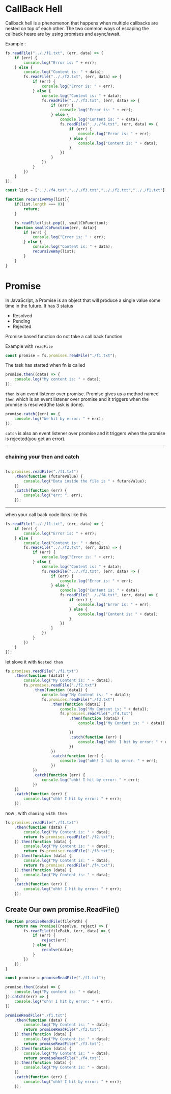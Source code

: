 # CallBack Hell

Callback hell is a phenomenon that happens when multiple callbacks are nested on top of each other. The two common ways of escaping the callback heare are by using promises and async/await.

Example :
```js
fs.readFile(".././f1.txt", (err, data) => {
    if (err) {
        console.log("Error is: " + err);
    } else {
        console.log("Content is: " + data);
        fs.readFile(".././f2.txt", (err, data) => {
            if (err) {
                console.log("Error is: " + err);
            } else {
                console.log("Content is: " + data);
                fs.readFile(".././f3.txt", (err, data) => {
                    if (err) {
                        console.log("Error is: " + err);
                    } else {
                        console.log("Content is: " + data);
                        fs.readFile(".././f4.txt", (err, data) => {
                            if (err) {
                                console.log("Error is: " + err);
                            } else {
                                console.log("Content is: " + data);
                            }
                        })
                    }
                })
            }
        })
    }
});
```

```js
const list = [".././f4.txt",".././f3.txt",".././f2.txt",".././f1.txt"];

function recursiveWay(list){
    if(list.length === 0){
        return;
    }

    fs.readFile(list.pop(), smallCbFunction);
    function smallCbFunction(err, data){
        if (err) {
            console.log("Error is: " + err);
        } else {
            console.log("Content is: " + data);
            recursiveWay(list);
        }
    }
}
```
# Promise 

In JavaScript, a Promise is an object that will produce a single value some time in the future.
It has 3 status
- Resolved
- Pending
- Rejected

Promise based function do not take a call back function

Example with `readFile`
```js
const promise = fs.promises.readFile("./f1.txt");
```
The task has started when fn is called

```js
promise.then((data) => {
    console.log("My content is: " + data);
});
```
`then` is  an event listener over promise.
Promise gives us a method named `then` which is an event listener over promise and it triggers when the promise is resolved(the task is done).

```js
promise.catch((err) => {
    console.log("We hit by error: " + err);
});
```
`catch` is also an event listener over promise and it triggers when the promise is rejected(you get an error).


---
### chaining your then and catch

```js

fs.promises.readFile("./f1.txt")
    .then(function (futureValue) {
        console.log("Data inside the file is " + futureValue);
    })
    .catch(function (err) {
        console.log("err: ", err);
    });
```

---
when your call back code lloks like this 

```js
fs.readFile(".././f1.txt", (err, data) => {
    if (err) {
        console.log("Error is: " + err);
    } else {
        console.log("Content is: " + data);
        fs.readFile(".././f2.txt", (err, data) => {
            if (err) {
                console.log("Error is: " + err);
            } else {
                console.log("Content is: " + data);
                fs.readFile(".././f3.txt", (err, data) => {
                    if (err) {
                        console.log("Error is: " + err);
                    } else {
                        console.log("Content is: " + data);
                        fs.readFile(".././f4.txt", (err, data) => {
                            if (err) {
                                console.log("Error is: " + err);
                            } else {
                                console.log("Content is: " + data);
                            }
                        })
                    }
                })
            }
        })
    }
});
```
let slove it with `Nested then`


```js
fs.promises.readFile("./f1.txt")
    .then(function (data1) {
        console.log("My Content is: " + data1);
        fs.promises.readFile("./f2.txt")
            .then(function (data1) {
                console.log("My Content is: " + data1);
                fs.promises.readFile("./f3.txt")
                    .then(function (data1) {
                        console.log("My Content is: " + data1);
                        fs.promises.readFile("./f4.txt")
                            .then(function (data1) {
                                console.log("My Content is: " + data1);

                            })
                            .catch(function (err) {
                                console.log("ohh! I hit by error: " + err);
                            })
                    })
                    .catch(function (err) {
                        console.log("ohh! I hit by error: " + err);
                    })
            })
            .catch(function (err) {
                console.log("ohh! I hit by error: " + err);
            })
    })
    .catch(function (err) {
        console.log("ohh! I hit by error: " + err);
    });
```

now , with `chaning with then`

```js
fs.promises.readFile("./f1.txt")
    .then(function (data) {
        console.log("My Content is: " + data);
        return fs.promises.readFile("./f2.txt");
    }).then(function (data) {
        console.log("My Content is: " + data);
        return fs.promises.readFile("./f3.txt");
    }).then(function (data) {
        console.log("My Content is: " + data);
        return fs.promises.readFile("./f4.txt");
    }).then(function (data) {
        console.log("My Content is: " + data);
    })
    .catch(function (err) {
        console.log("ohh! I hit by error: " + err);
    });
```

## Create Our own promise.ReadFile()

```js
function promiseReadFile(filePath) {
    return new Promise((resolve, reject) => {
        fs.readFile(filePath, (err, data) => {
            if (err) {
                reject(err);
            } else {
                resolve(data);
            }
        })
    });
}
```
```js
const promise = promiseReadFile("./f1.txt");
```
```js
promise.then((data) => {
    console.log("My content is: " + data);
}).catch((err) => {
    console.log("ohh! I hit by error: " + err);
})
```

```js
promiseReadFile("./f1.txt")
    .then(function (data) {
        console.log("My Content is: " + data);
        return promiseReadFile("./f2.txt");
    }).then(function (data) {
        console.log("My Content is: " + data);
        return promiseReadFile("./f3.txt");
    }).then(function (data) {
        console.log("My Content is: " + data);
        return promiseReadFile("./f4.txt");
    }).then(function (data) {
        console.log("My Content is: " + data);
    })
    .catch(function (err) {
        console.log("ohh! I hit by error: " + err);
    });
```













